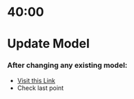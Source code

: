 # 40:00

# Update Model
### After changing any existing model:
- [Visit this Link](Module-17/Live_Class-2/17.06_Models.md)
- Check last point